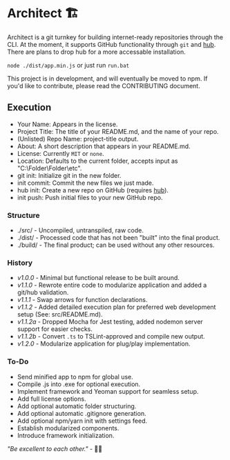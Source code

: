 # Architect 🏗

Architect is a git turnkey for building internet-ready repositories through the CLI. At the moment, it supports GitHub functionality through `git` and [hub](https://github.com/github/hub). There are plans to drop hub for a more accessable installation.

`node ./dist/app.min.js` or just run `run.bat`

This project is in development, and will eventually be moved to npm. If you'd like to contribute, please read the CONTRIBUTING document.

## Execution

* Your Name: Appears in the license.
* Project Title: The title of your README.md, and the name of your repo.
* (Unlisted) Repo Name: project-title output.
* About: A short description that appears in your README.md.
* License: Currently `MIT` or `none`.
* Location: Defaults to the current folder, accepts input as "C:\Folder\Folder\etc".
* git init: Initialize git in the new folder.
* init commit: Commit the new files we just made.
* hub init: Create a new repo on GitHub (requires [hub](https://github.com/github/hub)).
* init push: Push initial files to your new GitHub repo.

### Structure

* ./src/ - Uncompiled, untranspiled, raw code.
* ./dist/ - Processed code that has not been "built" into the final product.
* ./build/ - The final product; can be used without any other resources.

### History

* *v1.0.0* - Minimal but functional release to be built around.
* *v1.1.0* - Rewrote entire code to modularize application and added a git/hub validation.
* *v1.1.1* - Swap arrows for function declarations.
* *v1.1.2* - Added detailed execution plan for preferred web development setup (See: src/README.md).
* *v1.1.2a* - Dropped Mocha for Jest testing, added nodemon server support for easier checks.
* *v1.1.2b* - Convert `.ts` to TSLint-approved and compile new output.
* *v1.2.0* - Modularize application for plug/play implementation.

### To-Do

* Send minified app to npm for global use.
* Compile .js into .exe for optional execution.
* Implement framework and Yeoman support for seamless setup.
* Add full license options.
* Add optional automatic folder structuring.
* Add optional automatic .gitignore generation.
* Add optional npm/yarn init with settings feed.
* Establish modularized components.
* Introduce framework initialization.

*"Be excellent to each other."* - 🐱‍👓
